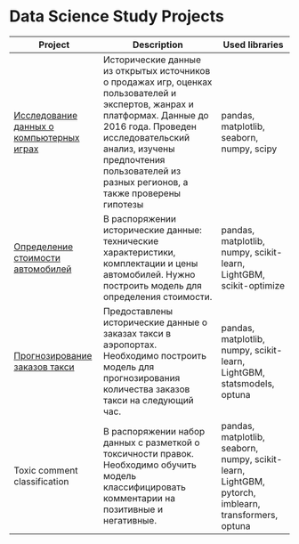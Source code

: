 # Data Science Study Projects

| Project | Description | Used libraries |
|---------|-------------|----------------|
| [Исследование данных о компьютерных играх](video-game-and-platform-data-research) | Исторические данные из открытых источников о продажах игр, оценках пользователей и экспертов, жанрах и платформах. Данные до 2016 года. Проведен исследовательский анализ, изучены предпочтения пользователей из разных регионов, а также проверены гипотезы| pandas, matplotlib, seaborn, numpy, scipy |
| [Определение стоимости автомобилей](car-price) | В распоряжении исторические данные: технические характеристики, комплектации и цены автомобилей. Нужно построить модель для определения стоимости. | pandas, matplotlib, numpy, scikit-learn, LightGBM, scikit-optimize |
| [Прогнозирование заказов такси](taxi-order-forecasting) | Предоставлены исторические данные о заказах такси в аэропортах. Необходимо построить модель для прогнозирования количества заказов такси на следующий час. | pandas, matplotlib, numpy, scikit-learn, LightGBM, statsmodels, optuna |
| Toxic comment classification | В распоряжении набор данных с разметкой о токсичности правок. Необходимо обучить модель классифицировать комментарии на позитивные и негативные.  | pandas, matplotlib, seaborn, numpy, scikit-learn, LightGBM, pytorch, imblearn, transformers,  optuna |
